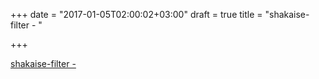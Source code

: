 +++
date = "2017-01-05T02:00:02+03:00"
draft = true
title = "shakaise-filter -  "

+++

<p><a href="https://t.co/52xEiEm7f3">shakaise-filter -  </a></p>
